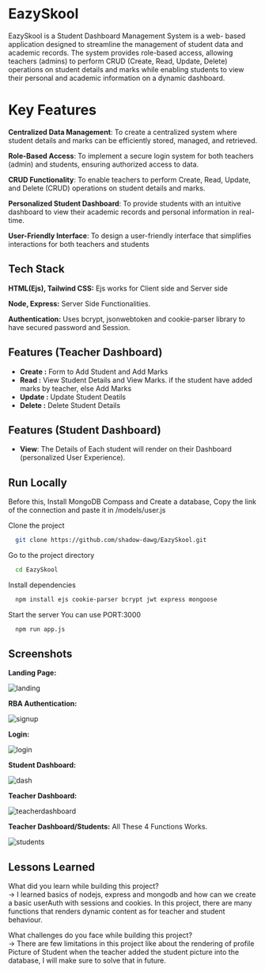 
# EazySkool

EazySkool is a Student Dashboard Management System is a web- based 
application designed to streamline the management of student 
data and academic records. The system provides role-based 
access, allowing teachers (admins) to perform CRUD (Create, 
Read, Update, Delete) operations on student details and marks 
while enabling students to view their personal and academic 
information on a dynamic dashboard. 

# Key Features

**Centralized Data Management**: To create a centralized system where student details and marks can be efficiently stored, managed, and retrieved. 

**Role-Based Access**: To implement a secure login system for both teachers (admin) and students, ensuring authorized access to data.

**CRUD Functionality**: To enable teachers to perform Create, Read, Update, and Delete (CRUD) operations on student details and marks. 

**Personalized Student Dashboard**: To provide students with an intuitive dashboard to view their academic records and personal information in real-time. 

**User-Friendly Interface**: To design a user-friendly interface that simplifies interactions for both teachers and students


## Tech Stack

**HTML(Ejs), Tailwind CSS:** Ejs works for Client side and Server side 

**Node, Express:** Server Side Functionalities.

**Authentication:** Uses bcrypt, jsonwebtoken and cookie-parser library to have secured password and Session.

## Features (Teacher Dashboard)

- **Create :** Form to Add Student and Add Marks
- **Read :** View Student Details and View Marks. if the student have added marks by teacher, else Add Marks
- **Update :** Update Student Deatils
- **Delete :** Delete Student Details

## Features (Student Dashboard)
- **View**: The Details of Each student will render on their Dashboard (personalized User Experience).


## Run Locally
Before this, Install MongoDB Compass and Create a database, Copy the link of the connection and paste it in /models/user.js 

Clone the project

```bash
  git clone https://github.com/shadow-dawg/EazySkool.git
```

Go to the project directory

```bash
  cd EazySkool
```

Install dependencies

```bash
  npm install ejs cookie-parser bcrypt jwt express mongoose
```

Start the server
You can use PORT:3000

```bash
  npm run app.js
```


## Screenshots

**Landing Page:**

![landing](https://github.com/user-attachments/assets/f6ae89e9-657c-4dd3-bcba-074fe03a6411)

**RBA Authentication:**

![signup](https://github.com/user-attachments/assets/1a3949e5-d04d-4b89-9609-85923f7bbb3f)

**Login:**

![login](https://github.com/user-attachments/assets/2b2a0f29-d0ee-4f0d-b680-96c9125c0367)

**Student Dashboard:** 

![dash](https://github.com/user-attachments/assets/b611b128-9086-4897-a374-0a623680baf2)

**Teacher Dashboard:**

![teacherdashboard](https://github.com/user-attachments/assets/a99b7d29-90f1-4f33-a9ea-eacd8fa95860)

**Teacher Dashboard/Students:** All These 4 Functions Works.

![students](https://github.com/user-attachments/assets/f222599e-96d3-4f88-8ff1-49bc7b1154df)


## Lessons Learned

What did you learn while building this project?   
-> I learned basics of nodejs, express and mongodb and how can we create a basic userAuth with sessions and cookies. In this project, there are many functions that renders dynamic content as for teacher and student behaviour.


What challenges do you face while building this project?  
-> There are few limitations in this project like about the rendering of profile Picture of Student when the teacher added the student picture into the database, I will make sure to solve that in future.

